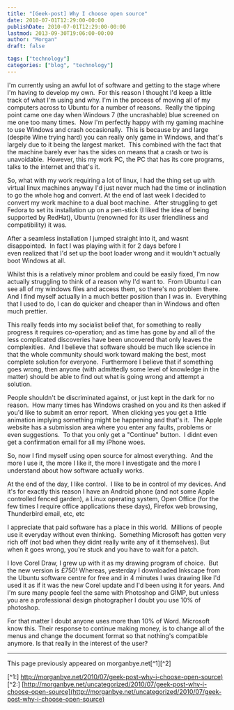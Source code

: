 ```yaml
---
title: "[Geek-post] Why I choose open source"
date: 2010-07-01T12:29:00-00:00
publishDate: 2010-07-01T12:29:00-00:00
lastmod: 2013-09-30T19:06:00-00:00
author: "Morgan"
draft: false

tags: ["technology"]
categories: ["blog", "technology"]
---
```


I'm currently using an awful lot of software and getting to the stage where I'm having to develop my own.  For this reason I thought I'd keep a little track of what I'm using and why.
I'm in the process of moving all of my computers across to Ubuntu for a number of reasons.  Really the tipping point came one day when Windows 7 (the uncrashable) blue screened on me one too many times.  Now I'm perfectly happy with my gaming machine to use Windows and crash occasionally.  This is because by and large (despite Wine trying hard) you can really only game in Windows, and that's largely due to it being the largest market.  This combined with the fact that the machine barely ever has the sides on means that a crash or two is unavoidable.  However, this my work PC, the PC that has its core programs, talks to the internet and that's it.

So, what with my work requiring a lot of linux, I had the thing set up with virtual linux machines anyway I'd just never much had the time or inclination to go the whole hog and convert. At the end of last week I decided to convert my work machine to a dual boot machine.  After struggling to get Fedora to set its installation up on a pen-stick (I liked the idea of being supported by RedHat), Ubuntu (renowned for its user friendliness and compatibility) it was.

After a seamless installation I jumped straight into it, and wasnt disappointed.  In fact I was playing with it for 2 days before I even realized that I'd set up the boot loader wrong and it wouldn't actually boot Windows at all.

Whilst this is a relatively minor problem and could be easily fixed, I'm now actually struggling to think of a reason why I'd want to.  From Ubuntu I can see all of my windows files and access them, so there's no problem there. And I find myself actually in a much better position than I was in.  Everything that I used to do, I can do quicker and cheaper than in Windows and often much prettier.

This really feeds into my socialist belief that, for something to really progress it requires co-operation; and as time has gone by and all of the less complicated discoveries have been uncovered that only leaves the complexities.  And I believe that software should be much like science in that the whole community should work toward making the best, most complete solution for everyone.  Furthermore I believe that if something goes wrong, then anyone (with admittedly some level of knowledge in the matter) should be able to find out what is going wrong and attempt a solution.

People shouldn't be discriminated against, or just kept in the dark for no reason.  How many times has Windows crashed on you and its then asked if you'd like to submit an error report.  When clicking yes you get a little animation implying something might be happening and that's it.  The Apple website has a submission area where you enter any faults, problems or even suggestions.  To that you only get a "Continue" button.  I didnt even get a confirmation email for all my iPhone woes.

So, now I find myself using open source for almost everything.  And the more I use it, the more I like it, the more I investigate and the more I understand about how software actually works.

At the end of the day, I like control.  I like to be in control of my devices.
And it's for exactly this reason I have an Android phone (and not some Apple controlled fenced garden), a Linux operating system, Open Office (for the few times I require office applications these days), Firefox web browsing, Thunderbird email, etc, etc

I appreciate that paid software has a place in this world.  Millions of people use it everyday without even thinking.  Something Microsoft has gotten very rich off (not bad when they didnt really write any of it themselves). But when it goes wrong, you're stuck and you have to wait for a patch.

I love Corel Draw, I grew up with it as my drawing program of choice.  But the new version is £750! Whereas, yesterday I downloaded Inkscape from the Ubuntu software centre for free and in 4 minutes I was drawing like I'd used it as if it was the new Corel update and I'd been using it for years. And I'm sure many people feel the same with Photoshop and GIMP, but unless you are a professional design photographer I doubt you use 10% of photoshop.

For that matter I doubt anyone uses more than 10% of Word. Microsoft know this. Their response to continue making money, is to change all of the menus and change the document format so that nothing's compatible anymore. Is that really in the interest of the user?


----
This page previously appeared on morganbye.net[^1][^2]

[^1:] [http://morganbye.net/2010/07/geek-post-why-i-choose-open-source)](http://morganbye.net/2010/07/geek-post-why-i-choose-open-source)
[^2:] [http://morganbye.net/uncategorized/2010/07/geek-post-why-i-choose-open-source](http://morganbye.net/uncategorized/2010/07/geek-post-why-i-choose-open-source)
